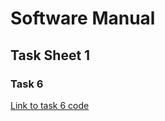 # Software Manual

## Task Sheet 1

### Task 6
[Link to task 6 code](../tasks_source/task_sheet_1/task_6/task6.c)

